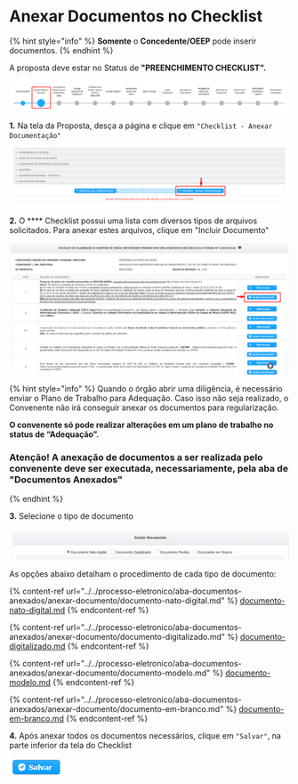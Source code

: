 # Anexar Documentos no Checklist

{% hint style="info" %}
**Somente** o **Concedente/OEEP** pode inserir documentos.&#x20;
{% endhint %}

A proposta deve estar no Status de **"PREENCHIMENTO CHECKLIST".**

![](<../../.gitbook/assets/image (515).png>)

**1.** Na tela da Proposta, desça a página e clique em `"Checklist - Anexar Documentação"`

![](<../../.gitbook/assets/image (81).png>)

**2.** O **** Checklist possui uma lista com diversos tipos de arquivos solicitados. Para anexar estes arquivos, clique em "Incluir Documento"

![](<../../.gitbook/assets/image (64).png>)

{% hint style="info" %}
Quando o órgão abrir uma diligência, é necessário enviar o Plano de Trabalho para Adequação. Caso isso não seja realizado, o Convenente não irá conseguir anexar os documentos para regularização.&#x20;

**O convenente só pode realizar alterações em um plano de trabalho no status de “Adequação”.**

### Atenção! A anexação de documentos a ser realizada pelo convenente deve ser executada, necessariamente, pela aba de "Documentos Anexados"
{% endhint %}

**3.** Selecione o tipo de documento

![](<../../.gitbook/assets/image (65).png>)

As opções abaixo detalham o procedimento de cada tipo de documento:

{% content-ref url="../../processo-eletronico/aba-documentos-anexados/anexar-documento/documento-nato-digital.md" %}
[documento-nato-digital.md](../../processo-eletronico/aba-documentos-anexados/anexar-documento/documento-nato-digital.md)
{% endcontent-ref %}

{% content-ref url="../../processo-eletronico/aba-documentos-anexados/anexar-documento/documento-digitalizado.md" %}
[documento-digitalizado.md](../../processo-eletronico/aba-documentos-anexados/anexar-documento/documento-digitalizado.md)
{% endcontent-ref %}

{% content-ref url="../../processo-eletronico/aba-documentos-anexados/anexar-documento/documento-modelo.md" %}
[documento-modelo.md](../../processo-eletronico/aba-documentos-anexados/anexar-documento/documento-modelo.md)
{% endcontent-ref %}

{% content-ref url="../../processo-eletronico/aba-documentos-anexados/anexar-documento/documento-em-branco.md" %}
[documento-em-branco.md](../../processo-eletronico/aba-documentos-anexados/anexar-documento/documento-em-branco.md)
{% endcontent-ref %}

**4.** Após anexar todos os documentos necessários, clique em `"Salvar"`, na parte inferior da tela do Checklist

![](../../.gitbook/assets/salvar.png)
